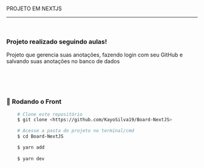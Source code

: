 </br>
<p>PROJETO EM NEXTJS</p>
<hr>
</br>
    <h3 aling="center"> Projeto realizado seguindo aulas!</h3>
    <p> Projeto que gerencia suas anotações, fazendo login com seu GitHub e salvando suas anotações no banco de dados</p>
    </br>
</br>
</br>

### 🎲 Rodando o Front 

```bash
    # Clone este repositório  
    $ git clone <https://github.com/KayoSilva19/Board-NextJS>

    # Acesse a pasta do projeto no terminal/cmd
    $ cd Board-NextJS

    $ yarn add
    
    $ yarn dev
```
